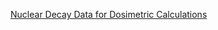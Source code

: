 [Nuclear Decay Data for Dosimetric Calculations](https://www.icrp.org/publication.asp?id=ICRP%20Publication%20107)

